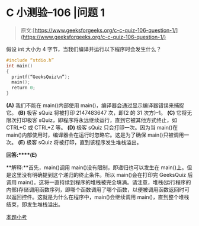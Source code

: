 # C 小测验–106 |问题 1

> 原文:[https://www.geeksforgeeks.org/c-c-quiz-106-question-1/](https://www.geeksforgeeks.org/c-c-quiz-106-question-1/)

假设 int 大小为 4 字节，当我们编译并运行以下程序时会发生什么？

```cpp
#include “stdio.h”
int main()
{
  printf(“GeeksQuiz\n”);
  main();
  return 0;
}
```

**(A)** 我们不能在 main()内部使用 main()，编译器会通过显示编译器错误来捕捉它。
**(B)** 极客 sQuiz 将被打印 2147483647 次，即(2 的 31 次方)–1。
**(C)** 它将无限次打印极客 sQuiz，即程序将永远继续运行，直到它被其他方式终止，如 CTRL+C 或 CTRL+Z 等。
**(D)** 极客 sQuiz 只会打印一次。因为当 main()在 main()内部使用时，编译器会在运行时忽略它。这是为了确保 main()只被调用一次。
**(E)** 极客 sQuiz 将被打印，直到该程序发生堆栈溢出。

**回答:****(E)**

**解释:**首先，main()调用 main()没有限制，即递归也可以发生在 main()上。但是这里没有明确提到这个递归的终止条件。所以 main()会在打印完 GeeksQuiz 后调用 main()。这将一直持续到程序的堆栈被完全填满。请注意，堆栈(运行程序的内部)存储调用函数序列，即哪个函数调用了哪个函数，以便被调用函数返回时可以返回控件。这就是为什么在程序中，main()会继续调用 main()，直到整个堆栈结束，即发生堆栈溢出。

[本题小考](https://www.geeksforgeeks.org/c-quiz-106-gq/)